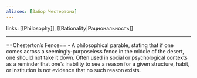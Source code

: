 ```yaml
---
aliases: [Забор Честертона]
---
```

links: [[Philosophy]], [[Rationality|Рациональность]]

---

==Chesterton’s Fence== - A philosophical parable, stating that if one comes across a seemingly-purposeless fence in the middle of the desert, one should not take it down. Often used in social or psychological contexts as a reminder that one’s inability to see a reason for a given structure, habit, or institution is not evidence that no such reason exists.